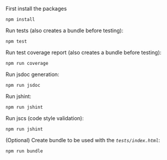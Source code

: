 First install the packages

    npm install

Run tests (also creates a bundle before testing):

    npm test

Run test coverage report (also creates a bundle before testing):

    npm run coverage

Run jsdoc generation:

    npm run jsdoc

Run jshint:

    npm run jshint

Run jscs (code style validation):

    npm run jshint
    
(Optional) Create bundle to be used with the *`tests/index.html`*:

    npm run bundle
